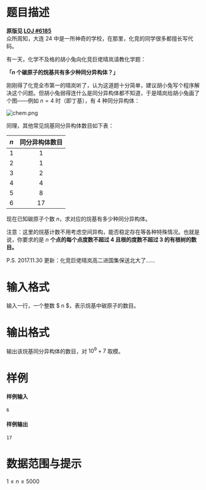 
# 题目描述

**原版见 [LOJ #6185](https://loj.ac/problem/6185)**  
众所周知，大连 24 中是一所神奇的学校，在那里，化竞的同学很多都擅长写代码。

有一天，化学不及格的胡小兔向化竞巨佬晴岚请教化学题：

**「$n$ 个碳原子的烷基共有多少种同分异构体？」**

刚刚得了化竞全市第一的晴岚听了，认为这道题十分简单，建议胡小兔写个程序解决这个问题。但胡小兔弱得连什么是同分异构体都不知道，于是晴岚给胡小兔画了个图——例如 $n = 4$ 时（即丁基），有 $4$ 种同分异构体：

![chem.png](/source/loj/6269/img/aHR0cHM6Ly9sb2otaW1nLnVweXVuLm1lbmNpLm1lbXNldDAuY24vMjAyMC8wNi8xNi81ZWU4M2Q2M2ExMjMxLnBuZw==.png)

同理，其他常见烷基同分异构体数目如下表：

<!-- BEGIN: Migrated markdown table -->
|$n$|同分异构体数目|
|:-:|:-:|
|$1$|<!--qwq-->$1$|
|$2$|<!--quq-->$1$|
|$3$|$2$|
|$4$|<!--quq-->$4$|
|$5$|$8$|
|$6$|$17$|

<!-- Migrated from original HTML table:
<table class="ui center aligned definition table">
        <tbody>
            <tr>
                <td style="width: 20%; ">
                    $ n $
                </td>
                <td>
                    $ 1 $
                </td>
                <td>
                    $ 2 $
                </td>
                <td>
                    $ 3 $
                </td>
                <td>
                    $ 4 $
                </td>
                <td>
                    $ 5 $
                </td>
                <td>
                    $ 6 $
                </td>
            </tr>
            <tr>
                <td>
                    同分异构体数目
                </td>
                <td>
                    $ 1 $
                </td>
                <td>
                    $ 1 $
                </td>
                <td>
                    $ 2 $
                </td>
                <td>
                    $ 4 $
                </td>
                <td>
                    $ 8 $
                </td>
                <td>
                    $ 17 $
                </td>
            </tr>
        </tbody>
    </table>
-->

<!-- END: Migrated markdown table -->

现在已知碳原子个数 $n$，求对应的烷基有多少种同分异构体。

注意：这里的烷基计数不用考虑空间异构，能否稳定存在等各种特殊情况。也就是说，你要求的是 $n$ **个点的每个点度数不超过 $4$ 且根的度数不超过 $3$ 的有根树的数目。**

P.S. 2017.11.30 更新：化竞巨佬晴岚高二进国集保送北大了……

# 输入格式

输入一行，一个整数 $ n $，表示烷基中碳原子的数目。

# 输出格式

输出该烷基同分异构体的数目，对 $10^9 + 7$ 取模。

# 样例

#### 样例输入
```plain
6
```

#### 样例输出
```plain
17
```

# 数据范围与提示

$1\le n\le 5000$  



